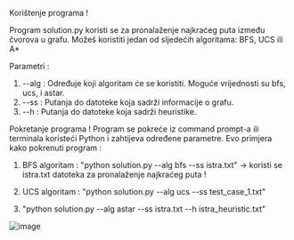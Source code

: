 Korištenje programa !

Program solution.py koristi se za pronalaženje najkraćeg puta između čvorova u grafu. Možeš koristiti jedan od sljedećih algoritama: BFS, UCS ili A*


Parametri :
  1. --alg <algoritam>: Određuje koji algoritam će se koristiti. Moguće vrijednosti su bfs, ucs, i astar.
  2. --ss <datoteka>: Putanja do datoteke koja sadrži informacije o grafu.
  3. --h <heuristika>: Putanja do datoteke koja sadrži heuristike.

Pokretanje programa !
Program se pokreće iz command prompt-a ili terminala koristeći Python i zahtijeva određene parametre. Evo primjera kako pokrenuti program :

1. BFS algoritam :
   "python solution.py --alg bfs --ss istra.txt" -> koristi se istra.txt datoteka za pronalaženje najkraćeg puta !

2. UCS algoritam :
   "python solution.py --alg ucs --ss test_case_1.txt"
   
3. "python solution.py --alg astar --ss istra.txt --h istra_heuristic.txt"

   
![image](https://github.com/user-attachments/assets/2301a16d-4988-4ff2-9bf0-fc517e3be13a)

